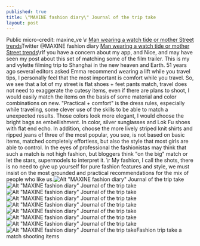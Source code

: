 ```yaml
---
published: true
title: \"MAXINE fashion diary\" Journal of the trip take
layout: post
---
```

Public micro-credit: maxine_ve \r  [Man wearing a watch tide or mother Street trends](http://www.mkfans.com/2016/02/14/man-wearing-a-watch-tide-or-mother-street-trends/)Twitter @MAXINE fashion diary [Man wearing a watch tide or mother Street trends](http://www.mkfans.com/2016/02/14/man-wearing-a-watch-tide-or-mother-street-trends/)\rIf you have a concern about my app, and Nice, and may have seen my post about this set of matching some of the film trailer. This is my and vylette filming trip to Shanghai in the new heaven and Earth. 51 years ago several editors asked Emma recommend wearing a lift while you travel tips, I personally feel that the most important is comfort while you travel. So, we see that a lot of my street is flat shoes + feet pants match, travel does not need to exaggerate the cutesy items, even if there are plans to shoot, I would easily match the items on the basis of some material and color combinations on new. \"Practical + comfort\" is the dress rules, especially while traveling, some clever use of the skills to be able to match a unexpected results. Those colors look more elegant, I would choose the bright bags as embellishment. In color, silver sunglasses and Lok Fu shoes with flat end echo. In addition, choose the more lively striped knit shirts and ripped jeans of three of the most popular, you see, is not based on basic items, matched completely effortless, but also the style that most girls are able to control. In the eyes of professional the fashionistas may think that such a match is not high fashion, but bloggers think \"on the big\" match or let the stars, supermodels to interpret it. \r My fashion, I call the shots, there is no need to give up yourself for pure fashion features and style, we must insist on the most grounded and practical recommendations for the mix of people who like us.![Alt \"MAXINE fashion diary\" Journal of the trip take](https://c2.staticflickr.com/2/1581/26560028865_2abea85d80_b.jpg)![Alt \"MAXINE fashion diary\" Journal of the trip take](https://c2.staticflickr.com/2/1602/25955047504_6c17bb321a_b.jpg)![Alt \"MAXINE fashion diary\" Journal of the trip take](https://c2.staticflickr.com/2/1507/26493962701_5cdeb39cb2_b.jpg)![Alt \"MAXINE fashion diary\" Journal of the trip take](https://c2.staticflickr.com/2/1626/26534038326_6a686ed644_b.jpg)![Alt \"MAXINE fashion diary\" Journal of the trip take](https://c2.staticflickr.com/2/1609/25957128753_f7cb01b403_b.jpg)![Alt \"MAXINE fashion diary\" Journal of the trip take](https://c2.staticflickr.com/2/1518/25955073314_42125722ab_b.jpg)![Alt \"MAXINE fashion diary\" Journal of the trip take](https://c2.staticflickr.com/2/1501/26467724052_0159d24cd9_b.jpg)![Alt \"MAXINE fashion diary\" Journal of the trip take](https://c2.staticflickr.com/2/1564/26287177550_1929836560_b.jpg)![Alt \"MAXINE fashion diary\" Journal of the trip take](https://c2.staticflickr.com/2/1467/25955090904_1eed05bd46_b.jpg)Fashion trip take a match shooting items